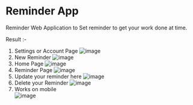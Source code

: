 # Reminder App
Reminder Web Application to Set reminder to get your work done at time.

Result :- 
1. Settings or Account Page
![image](https://user-images.githubusercontent.com/74263843/176665226-ca244bab-76dc-4787-9ed9-ef76e9beb85c.png)
2. New Reminder
![image](https://user-images.githubusercontent.com/74263843/176666365-217443ed-e415-4e6f-8bf5-7950c33d807b.png)
3. Home Page
![image](https://user-images.githubusercontent.com/74263843/176666632-7555fa09-4b08-4f43-bbc2-e5724bd148b4.png)
4. Reminder Page
![image](https://user-images.githubusercontent.com/74263843/176666721-e9fbbab7-06b5-4e32-9fb8-4ec2485fc202.png)
5. Update your reminder here
![image](https://user-images.githubusercontent.com/74263843/176666848-ddbf6701-d114-4e3a-905d-804a47abaecd.png)
6. Delete your Reminder
![image](https://user-images.githubusercontent.com/74263843/176666966-11d2de57-645b-403b-8746-05f677c0e59b.png)
7. Works on mobile<br>
![image](https://user-images.githubusercontent.com/74263843/176667632-89e2a5ce-35f0-4972-9a7b-1a36aaa9d24b.png)

